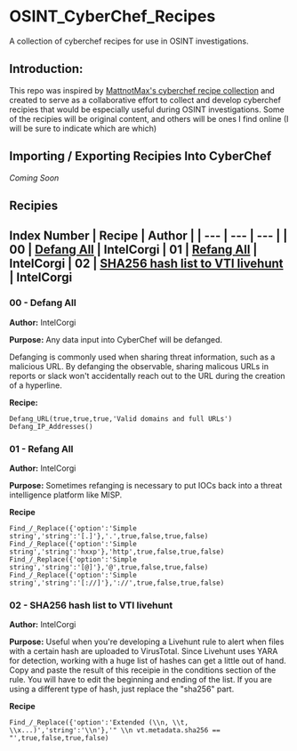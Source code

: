 # OSINT_CyberChef_Recipes
A collection of cyberchef recipes for use in OSINT investigations.


## Introduction:
This repo was inspired by [MattnotMax's cyberchef recipe collection](https://github.com/mattnotmax/cyberchef-recipes) and created to serve as a collaborative effort to collect and develop cyberchef recipies that would be especially useful during OSINT investigations. Some of the recipies will be original content, and others will be ones I find online (I will be sure to indicate which are which)

## Importing / Exporting Recipies Into CyberChef
_Coming Soon_



## Recipies

**Index**
Number | Recipe | Author |
| --- | --- | --- |
| 00 | [Defang All](#00---defang-all) | IntelCorgi
| 01 | [Refang All](#01---refang-all) | IntelCorgi
| 02 | [SHA256 hash list to VTI livehunt](#02---SHA256-hash-list-to-VTI-livehunt) | IntelCorgi
----------------------

### 00 - Defang All
**Author:** IntelCorgi

**Purpose:** Any data input into CyberChef will be defanged.

Defanging is commonly used when sharing threat information, such as a malicious URL. By defanging the observable, sharing malicous URLs in reports or slack won't accidentally reach out to the URL during the creation of a hyperline.

**Recipe:**
```
Defang_URL(true,true,true,'Valid domains and full URLs')
Defang_IP_Addresses()
```
### 01 - Refang All
**Author:** IntelCorgi

**Purpose:** Sometimes refanging is necessary to put IOCs back into a threat intelligence platform like MISP.

**Recipe**
```
Find_/_Replace({'option':'Simple string','string':'[.]'},'.',true,false,true,false)
Find_/_Replace({'option':'Simple string','string':'hxxp'},'http',true,false,true,false)
Find_/_Replace({'option':'Simple string','string':'[@]'},'@',true,false,true,false)
Find_/_Replace({'option':'Simple string','string':'[://]'},'://',true,false,true,false)
```
### 02 - SHA256 hash list to VTI livehunt
**Author:** IntelCorgi

**Purpose:** Useful when you're developing a Livehunt rule to alert when files with a certain hash are uploaded to VirusTotal. Since Livehunt uses YARA for detection, working with a huge list of hashes can get a little out of hand. Copy and paste the result of this receipie in the conditions section of the rule. You will have to edit the beginning and ending of the list. If you are using a different type of hash, just replace the "sha256" part.

**Recipe**
```
Find_/_Replace({'option':'Extended (\\n, \\t, \\x...)','string':'\\n'},'" \\n vt.metadata.sha256 == "',true,false,true,false)
```